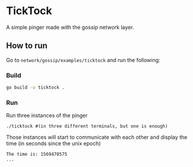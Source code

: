 # TickTock
A simple pinger made with the gossip network layer.

## How to run
Go to `network/gossip/examples/ticktock`
and run the following:

### Build
```bash
go build -o ticktock .
```

### Run
Run three instances of the pinger
```
./ticktock #(in three different terminals, but one is enough)
```

Those instances will start to communicate with each other and display the time
(in seconds since the unix epoch)

```
The time is: 1569470575
...
```
